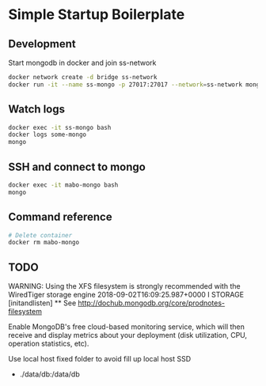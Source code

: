 # Simple Startup Boilerplate

## Development

Start mongodb in docker and join ss-network

```sh
docker network create -d bridge ss-network
docker run -it --name ss-mongo -p 27017:27017 --network=ss-network mongo:3.6.8-stretch
```

## Watch logs

```sh
docker exec -it ss-mongo bash
docker logs some-mongo
mongo
```

## SSH and connect to mongo

```sh
docker exec -it mabo-mongo bash
mongo
```

## Command reference

```sh
# Delete container
docker rm mabo-mongo
```

## TODO

WARNING: Using the XFS filesystem is strongly recommended with the WiredTiger storage engine
2018-09-02T16:09:25.987+0000 I STORAGE  [initandlisten] **          See http://dochub.mongodb.org/core/prodnotes-filesystem

Enable MongoDB's free cloud-based monitoring service, which will then receive and display
metrics about your deployment (disk utilization, CPU, operation statistics, etc).

Use local host fixed folder to avoid fill up local host SSD
 - ./data/db:/data/db